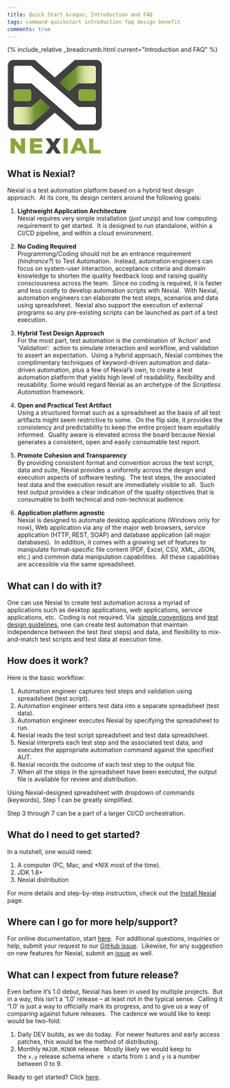 ```yaml
---
title: Quick Start &raquo; Introduction and FAQ
tags: command quickstart introduction faq design benefit
comments: true
---
```

{% include_relative _breadcrumb.html current="Introduction and FAQ" %}


![logo](../image/logo-x.png)


## What is Nexial?
Nexial is a test automation platform based on a hybrid test design approach.  At its core, its 
design centers around the following goals:

1.  **Lightweight Application Architecture**  
    Nexial requires very simple installation (_just unzip_) and low computing requirement to get 
    started.  It is designed to run standalone, within a CI/CD pipeline, and within a cloud 
    environment.  

2.  **No Coding Required**  
    Programming/Coding should not be an entrance requirement (_hindrance?_) to Test Automation.  
    Instead, automation engineers can focus on system-user interaction, acceptance criteria and 
    domain knowledge to shorten the quality feedback loop and raising quality consciousness across 
    the team.  Since no coding is required, it is faster and less costly to develop automation 
    scripts with Nexial.  With Nexial, automation engineers can elaborate the test steps, scenarios 
    and data using spreadsheet.  Nexial also support the execution of external programs so any 
    pre-existing scripts can be launched as part of a test execution.  

3.  **Hybrid Test Design Approach**  
    For the most part, test automation is the combination of ‘Action’ and ‘Validation’:  action to 
    simulate interaction and workflow, and validation to assert an expectation.  Using a hybrid 
    approach, Nexial combines the complimentary techniques of keyword-driven automation and 
    data-driven automation, plus a few of Nexial’s own, to create a test automation platform that 
    yields high level of readability, flexibility and reusability. Some would regard Nexial as an 
    archetype of the _Scriptless Automation_ framework.  
      
4.  **Open and Practical Test Artifact**  
    Using a structured format such as a spreadsheet as the basis of all test artifacts might seem 
    restrictive to some.  On the flip side, it provides the consistency and predictability to keep 
    the entire project team equitably informed.  Quality aware is elevated across the board because 
    Nexial generates a consistent, open and easily consumable test report.  
      
5.  **Promote Cohesion and Transparency**  
    By providing consistent format and convention across the test script, data and suite, Nexial 
    provides a uniformity across the design and execution aspects of software testing.  The test 
    steps, the associated test data and the execution result are immediately visible to all.  Such 
    test output provides a clear indication of the quality objectives that is consumable to both 
    technical and non-technical audience.  
      
6.  **Application platform agnostic**  
    Nexial is designed to automate desktop applications (Windows only for now), Web application 
    via any of the major web browsers, service application (HTTP, REST, SOAP) and database 
    application (all major databases).  In addition, it comes with a growing set of features to 
    manipulate format-specific file content (PDF, Excel, CSV, XML, JSON, etc.) and common data 
    manipulation capabilities.  All these capabilities are accessible via the same spreadsheet.


## What can I do with it?
One can use Nexial to create test automation across a myriad of applications such as desktop 
applications, web applications, service applications, etc.  Coding is not required. Via 
[simple conventions](UnderstandingProjectStructure) and [test design guidelines](UnderstandingExcelTemplates), 
one can create test automation that maintain independence between the test (test steps) and data, 
and flexibility to mix-and-match test scripts and test data at execution time.


## How does it work?
Here is the basic workflow:
1.  Automation engineer captures test steps and validation using spreadsheet (test script).
2.  Automation engineer enters test data into a separate spreadsheet (test data).
3.  Automation engineer executes Nexial by specifying the spreadsheet to run.
4.  Nexial reads the test script spreadsheet and test data spreadsheet.
5.  Nexial interprets each test step and the associated test data, and executes the appropriate 
			 automation command against the specified AUT.
6.  Nexial records the outcome of each test step to the output file.
7.  When all the steps in the spreadsheet have been executed, the output file is available for 
				review and distribution.

Using Nexial-designed spreadsheet with dropdown of commands (keywords), Step 1 can be greatly 
simplified.

Step 3 through 7 can be a part of a larger CI/CD orchestration.


## What do I need to get started?
In a nutshell, one would need:
1.  A computer (PC, Mac, and *NIX most of the time).
2.  JDK 1.8+
3.  Nexial distribution

For more details and step-by-step instruction, check out the [Install Nexial](InstallingNexial) page.


## Where can I go for more help/support?
For online documentation, start [here](../commands/).  For additional questions, inquiries or help, 
submit your request to our 
<a href="https://github.com/nexiality/nexial-core/issues" class="external-link" target="_nexial_external">GitHub issue</a>.  Likewise, for any 
suggestion on new features for Nexial, submit an 
<a href="https://github.com/nexiality/nexial-core/issues" class="external-link" target="_nexial_external">issue</a> as well. 


## What can I expect from future release?
Even before it’s 1.0 debut, Nexial has been in used by multiple projects.  But in a way, this isn’t 
a ‘1.0’ release – at least not in the typical sense.  Calling it ‘1.0’ is just a way to officially mark 
its progress, and to give us a way of comparing against future releases.  The cadence we would like 
to keep would be two-fold:

1.  Daily DEV builds, as we do today.  For newer features and early access patches, this would be 
			 the method of distributing.
2.  Monthly `MAJOR.MINOR` release.  Mostly likely we would keep to the `x.y` release schema where 
				`x` starts from `1` and `y` is a number between 0 to 9.

Ready to get started? Click [here](QuickStart).
